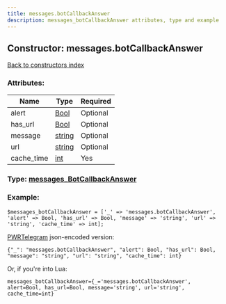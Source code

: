 ```yaml
---
title: messages.botCallbackAnswer
description: messages_botCallbackAnswer attributes, type and example
---
```

## Constructor: messages.botCallbackAnswer  
[Back to constructors index](index.md)



### Attributes:

| Name     |    Type       | Required |
|----------|---------------|----------|
|alert|[Bool](../types/Bool.md) | Optional|
|has\_url|[Bool](../types/Bool.md) | Optional|
|message|[string](../types/string.md) | Optional|
|url|[string](../types/string.md) | Optional|
|cache\_time|[int](../types/int.md) | Yes|



### Type: [messages\_BotCallbackAnswer](../types/messages_BotCallbackAnswer.md)


### Example:

```
$messages_botCallbackAnswer = ['_' => 'messages.botCallbackAnswer', 'alert' => Bool, 'has_url' => Bool, 'message' => 'string', 'url' => 'string', 'cache_time' => int];
```  

[PWRTelegram](https://pwrtelegram.xyz) json-encoded version:

```
{"_": "messages.botCallbackAnswer", "alert": Bool, "has_url": Bool, "message": "string", "url": "string", "cache_time": int}
```


Or, if you're into Lua:  


```
messages_botCallbackAnswer={_='messages.botCallbackAnswer', alert=Bool, has_url=Bool, message='string', url='string', cache_time=int}

```


